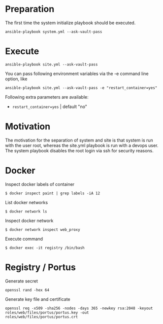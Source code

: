 Preparation
===========

The first time the system initialize playbook should be executed.

    ansible-playbook system.yml --ask-vault-pass

Execute
=======

    ansible-playbook site.yml --ask-vault-pass

You can pass following environment variables via the -e command line option, like 

    ansible-playbook site.yml --ask-vault-pass -e "restart_container=yes"

Following extra parameters are available:

* `restart_container=yes` | default "no"

Motivation
==========

The motivation for the separation of system and site is that system is run with the user root, whereas the site.yml playbook is run with a devops user. The system playbook disables the root login via ssh for security reasons.

Docker
======

Inspect docker labels of container

    $ docker inspect paint | grep labels -iA 12

List docker networks

    $ docker network ls

Inspect docker network

    $ docker network inspect web_proxy

Execute command

    $ docker exec -it registry /bin/bash

Registry / Portus
=================

Generate secret

    openssl rand -hex 64

Generate key file and certificate

    openssl req -x509 -sha256 -nodes -days 365 -newkey rsa:2048 -keyout roles/web/files/portus/portus.key -out roles/web/files/portus/portus.crt
